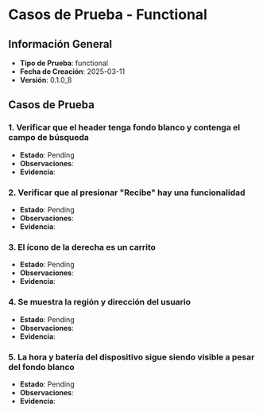 # Casos de Prueba - Functional

## Información General
- **Tipo de Prueba**: functional
- **Fecha de Creación**: 2025-03-11
- **Versión**: 0.1.0_8

## Casos de Prueba

### 1. Verificar que el header tenga fondo blanco y contenga el campo de búsqueda
- **Estado**: Pending
- **Observaciones**: 
- **Evidencia**: 

### 2. Verificar que al presionar "Recibe" hay una funcionalidad
- **Estado**: Pending
- **Observaciones**: 
- **Evidencia**: 

### 3. El ícono de la derecha es un carrito
- **Estado**: Pending
- **Observaciones**: 
- **Evidencia**: 

### 4. Se muestra la región y dirección del usuario
- **Estado**: Pending
- **Observaciones**: 
- **Evidencia**: 

### 5. La hora y batería del dispositivo sigue siendo visible a pesar del fondo blanco
- **Estado**: Pending
- **Observaciones**: 
- **Evidencia**: 
